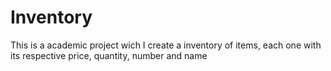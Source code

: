 # Inventory
 This is a academic project wich I create a inventory of items, each one with its respective price, quantity, number and name
